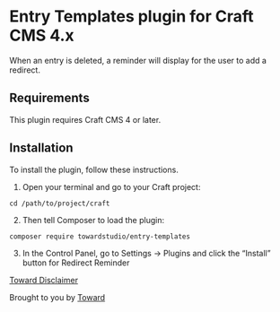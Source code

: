 # Entry Templates plugin for Craft CMS 4.x

When an entry is deleted, a reminder will display for the user to add a redirect.

## Requirements

This plugin requires Craft CMS 4 or later.

## Installation

To install the plugin, follow these instructions.

1. Open your terminal and go to your Craft project:

```
cd /path/to/project/craft
```

2. Then tell Composer to load the plugin:

```
composer require towardstudio/entry-templates
```

3. In the Control Panel, go to Settings → Plugins and click the “Install” button for Redirect Reminder

[Toward Disclaimer](https://github.com/towardstudio/toward-open-source-disclaimer)

Brought to you by [Toward](https://toward.studio)
